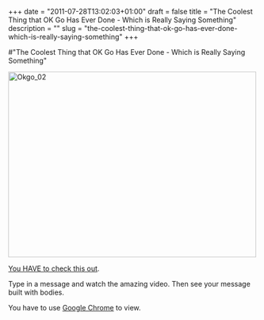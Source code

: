 +++
date = "2011-07-28T13:02:03+01:00"
draft = false
title = "The Coolest Thing that OK Go Has Ever Done - Which is Really Saying Something"
description = ""
slug = "the-coolest-thing-that-ok-go-has-ever-done-which-is-really-saying-something"
+++

#"The Coolest Thing that OK Go Has Ever Done - Which is Really Saying Something"


 <div class='p_embed p_image_embed'>
<a href="http://getfile1.posterous.com/getfile/files.posterous.com/conoroneill/jCudwlHihA3N5qas0tcoilBppeM1Ee5sAlDCcIYnPZ5xWpFRvfe7uKIwa12e/okgo_02.png.scaled.1000.jpg"><img alt="Okgo_02" height="374" src="http://getfile9.posterous.com/getfile/files.posterous.com/conoroneill/aRVpoffXQAiVYWeXsmmSobjHc2iwwF9bcYsE1l9t6fv5s8jDT5VTNelheAuu/okgo_02.png.scaled.500.jpg" width="500" /></a>
</div>
<p><a href="http://www.allisnotlo.st/index_en.html">You HAVE to check this out</a>. </p><p /><div>Type in a message and watch the amazing video. Then see your message built with bodies.</div><p /><div>You have to use <a href="http://www.google.com/chrome/">Google Chrome</a> to view.</div>
 